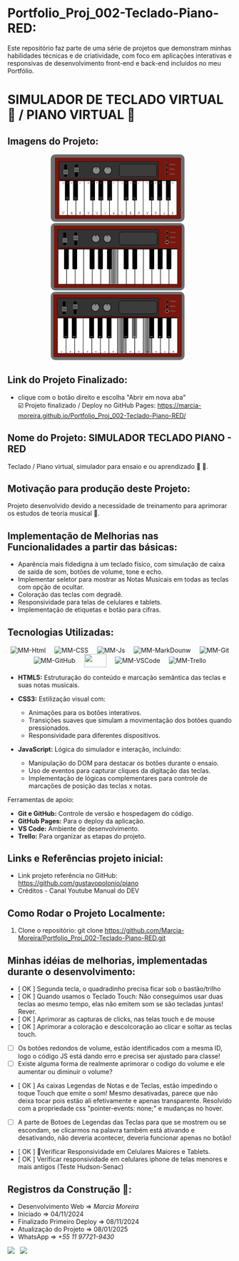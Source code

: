 # Portfolio_Proj_002-Teclado-Piano-RED:

Este repositório faz parte de uma série de projetos que demonstram minhas habilidades técnicas e de criatividade, com foco em aplicações interativas e responsivas de desenvolvimento front-end e back-end incluídos no meu Portfólio.

# SIMULADOR DE TECLADO VIRTUAL 🎹 / PIANO VIRTUAL 🎹

## Imagens do Projeto:
<!-- style="display: flex; justify-content: center; text-align: center; gap: 20px;" -->
<div style="display: inline_block" align="center">
   <img src="./img-readme/img-simulador-teclado_1.png" alt="Captura de Tela 1" width="300" style="margin-right: 10px; border-radius: 10px;">
   
   <img src="./img-readme/img-simulador-teclado_2.png" alt="Captura de Tela 2" width="300" style="margin-right: 10px; border-radius: 10px;">
   
   <img src="./img-readme/img-simulador-teclado_3.png" alt="Captura de Tela 3" width="300" style="margin-right: 10px; border-radius: 10px;">
</div>

## Link do Projeto Finalizado:
* clique com o botão direito e escolha "Abrir em nova aba"  
☑️ Projeto finalizado / Deploy no GitHub Pages: https://marcia-moreira.github.io/Portfolio_Proj_002-Teclado-Piano-RED/

## Nome do Projeto: SIMULADOR TECLADO PIANO - RED
Teclado / Piano virtual, simulador para ensaio e ou aprendizado 🎹 🎼.

## Motivação para produção deste Projeto:
Projeto desenvolvido devido a necessidade de treinamento para aprimorar os estudos de teoria musical 🎼.

## Implementação de Melhorias nas Funcionalidades a partir das básicas:

- Aparência mais fidedigna à um teclado físico, com simulação de caixa de saída de som, botões de volume, tone e echo.
- Implementar seletor para mostrar as Notas Musicais em todas as teclas com opção de ocultar.
- Coloração  das teclas com degradê.
- Responsividade para telas de celulares e tablets.
- Implementação de etiquetas e botão para cifras.

## Tecnologias Utilizadas:
<!-- https://devicon.dev/ -->
<div style="display: inline_block" align="center">
    <img align="center" alt="MM-Html" height="30" width="30" src="https://cdn.jsdelivr.net/gh/devicons/devicon/icons/html5/html5-plain-wordmark.svg">
    &nbsp;&nbsp;&nbsp;
    <img align="center" alt="MM-CSS" height="30" width="30" src="https://cdn.jsdelivr.net/gh/devicons/devicon/icons/css3/css3-plain-wordmark.svg">
    &nbsp;&nbsp;&nbsp;
    <img align="center" alt="MM-Js" height="30" width="30" src="https://cdn.jsdelivr.net/gh/devicons/devicon/icons/javascript/javascript-original.svg">
    &nbsp;&nbsp;&nbsp;
    <img align="center" alt="MM-MarkDounw" height="30" width="30" src="https://cdn.jsdelivr.net/gh/devicons/devicon/icons/markdown/markdown-original.svg">
    &nbsp;&nbsp;&nbsp;
    <img align="center" alt="MM-Git" height="30" width="30" src="https://cdn.jsdelivr.net/gh/devicons/devicon/icons/git/git-plain-wordmark.svg">
    &nbsp;&nbsp;&nbsp;
    <img align="center" alt="MM-GitHub" height="30" width="30" src="https://cdn.jsdelivr.net/gh/devicons/devicon/icons/github/github-original-wordmark.svg">
    &nbsp;&nbsp;&nbsp;
    <!-- <img align="center" alt="MM-GitHubPage" height="20" width="30" src=""> -->
    <a href="https://marcia-moreira.github.io/Challange_01-WoMakersCode-Intro_Star_Wars_MM/" alt="Minha_Pagina" target="_blank"><img align="center" height="30" width="50" src="https://img.shields.io/badge/github%20pages-121013?style=for-the-badge&logo=github&logoColor=white" target="_blank"></a>
    &nbsp;&nbsp;&nbsp;
    <img align="center" alt="MM-VSCode" height="30" width="30" src="https://cdn.jsdelivr.net/gh/devicons/devicon@latest/icons/vscode/vscode-original-wordmark.svg">    
    &nbsp;&nbsp;&nbsp;
    <img align="center" alt="MM-Trello" height="35" width="35" src="https://cdn.jsdelivr.net/gh/devicons/devicon/icons/trello/trello-plain-wordmark.svg">
    &nbsp;&nbsp;&nbsp;
</div>

- **HTML5:** Estruturação do conteúdo e marcação semântica das teclas e suas notas musicais.

- **CSS3:** Estilização visual com:
  - Animações para os botões interativos.
  - Transições suaves que simulam a movimentação dos botões quando pressionados.
  - Responsividade para diferentes dispositivos.

- **JavaScript:** Lógica do simulador e interação, incluindo:
  - Manipulação do DOM para destacar os botões durante o ensaio.
  - Uso de eventos para capturar cliques da digitação das teclas.
  - Implementação de lógicas complementares para controle de marcações de posição das teclas  x notas.

Ferramentas de apoio:
- **Git e GitHub:** Controle de versão e hospedagem do código.
- **GitHub Pages:** Para o deploy da aplicação.
- **VS Code:** Ambiente de desenvolvimento.
- **Trello:** Para organizar as etapas do projeto.

## Links e Referências  projeto inicial:
- Link projeto referência no GitHub: https://github.com/gustavopolonio/piano
- Créditos - Canal Youtube Manual do DEV

## Como Rodar o Projeto Localmente:
1. Clone o repositório:
   git clone https://github.com/Marcia-Moreira/Portfolio_Proj_002-Teclado-Piano-RED.git

## Minhas idéias de melhorias, implementadas durante o desenvolvimento:
- [ OK ] Segunda tecla, o quadradinho precisa ficar sob o bastão/trilho
- [ OK ] Quando usamos o Teclado Touch: Não conseguimos usar duas teclas ao mesmo tempo, elas não emitem som se são tecladas juntas! Rever.
- [ OK ] Aprimorar as capturas de clicks, nas telas touch e de mouse
- [ OK ] Aprimorar a coloração e descolcoração ao clicar e soltar as teclas touch.
- [    ] Os botões redondos de volume, estão identificados com a mesma ID, logo o código JS está dando erro e precisa ser ajustado para classe!
- [    ] Existe alguma forma de realmente aprimorar o codigo do volume e ele aumentar ou diminuir o volume?
- [ OK ] As caixas Legendas de Notas e de Teclas, estão impedindo o toque Touch que emite o som! Mesmo desativadas, parece que não deixa tocar pois estão ali efetivamente e apenas transparente. Resolvido com a propriedade css "pointer-events: none;" e mudanças no hover.
- [    ] A parte de Botoes de Legendas das Teclas para que se mostrem ou se escondam, se clicarmos na palavra também está ativando e desativando, não deveria acontecer, deveria funcionar apenas no botão!
- [ OK ] 🤳Verificar Responsividade em Celulares Maiores e Tablets.
- [ OK ] Verificar responsividade em celulares iphone de telas menores e mais antigos (Teste Hudson-Senac)

## Registros da Construção 🧱:
- Desenvolvimento Web => *Marcia Moreira*
- Iniciado => 04/11/2024
- Finalizado Primeiro Deploy => 08/11/2024
- Atualização do Projeto => 08/01/2025
- WhatsApp => *+55 11 97721-9430*
<div style="display: inline_block">
    <!-- WhatsApp -->
    <a href="https://wa.me/5511977219430" alt="Meu_WhatsApp" target="_blank"><img src="https://img.shields.io/badge/WhatsApp-25D366?style=for-the-badge&logo=whatsapp&logoColor=white" target="_blank"></a> &nbsp;
    <!-- Linkedin -->
    <a href="https://www.linkedin.com/in/idmarciamoreira/" target="_blank"><img src="https://img.shields.io/badge/linkedin-%230077B5.svg?style=for-the-badge&logo=linkedin&logoColor=white" target="_blank"></a> &nbsp;
</div>

##
